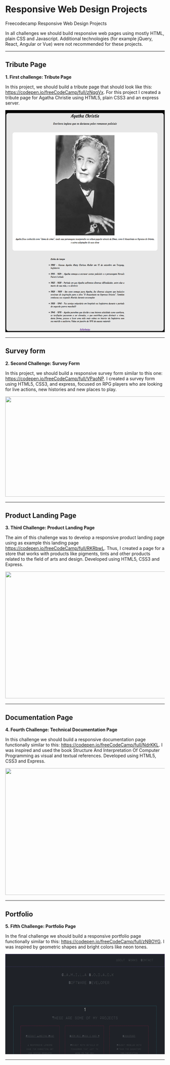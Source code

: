 # Responsive Web Design Projects


Freecodecamp Responsive Web Design Projects

In all challenges we should build responsive web pages using mostly HTML,  plain CSS and Javascript. Additional technologies (for example jQuery, React, Angular or Vue) were not recommended for these projects.

---

## Tribute Page


 **1. First challenge: Tribute Page**


 In this project, we should build a tribute page that should look like this: https://codepen.io/freeCodeCamp/full/zNqgVx.
 For this project I created a tribute page for Agatha Christie using HTML5, plain CSS3 and an express server.

<img src="tribute_page/imgs/tribute_page_agatha.png" width="600" height="700"/>

---

## Survey form


**2. Second Challenge: Survey Form**


In this project, we should build a responsive survey form similar to this one: https://codepen.io/freeCodeCamp/full/VPaoNP.
I created a survey form using HTML5, CSS3, and express, focused on RPG players who are looking for live actions, new histories and new places to play.

<img src="survey_form/imgs/survey_form_demo.gif" width="640" height="316"/>

---

## Product Landing Page

**3. Third Challenge: Product Landing Page**


The aim of this challenge was to develop a responsive product landing page using as example this landing page https://codepen.io/freeCodeCamp/full/RKRbwL.
Thus, I created a page for a store that works with products like pigments, tints and other products related to the field of arts and design.
Developed using HTML5, CSS3 and Express.

<img src="product_landing_page/imgs/landing.gif" width="700" height="400">

---

## Documentation Page

**4. Fourth Challenge: Technical Documentation Page**


In this challenge we should build a responsive documentation page functionally similar to this: https://codepen.io/freeCodeCamp/full/NdrKKL.
I was inspired and used the book Structure And Interpretation Of Computer Programming as visual and textual references.
Developed using HTML5, CSS3 and Express.

<img src="technical_documentation_page/imgs/documentation_page.gif" width="700" height="400">

---

## Portfolio


**5. Fifth Challenge: Portfolio Page**

In the final challenge we should build a responsive portfolio page functionally similar to this: https://codepen.io/freeCodeCamp/full/zNBOYG.
I was inspired by geometric shapes and bright colors like neon tones.

<img src="personal_portifolio/imgs/portfolio.gif" width="640" height="316">

---
